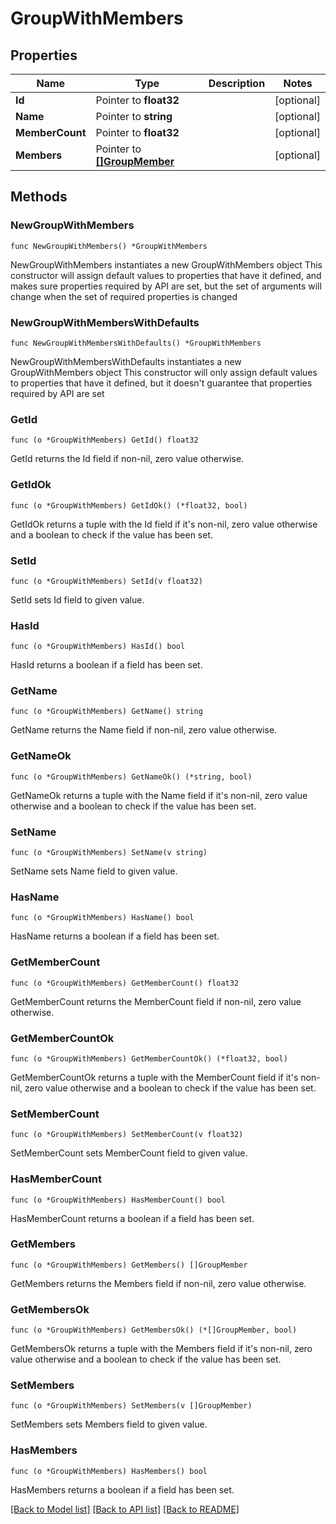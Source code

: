 # GroupWithMembers

## Properties

Name | Type | Description | Notes
------------ | ------------- | ------------- | -------------
**Id** | Pointer to **float32** |  | [optional] 
**Name** | Pointer to **string** |  | [optional] 
**MemberCount** | Pointer to **float32** |  | [optional] 
**Members** | Pointer to [**[]GroupMember**](GroupMember.md) |  | [optional] 

## Methods

### NewGroupWithMembers

`func NewGroupWithMembers() *GroupWithMembers`

NewGroupWithMembers instantiates a new GroupWithMembers object
This constructor will assign default values to properties that have it defined,
and makes sure properties required by API are set, but the set of arguments
will change when the set of required properties is changed

### NewGroupWithMembersWithDefaults

`func NewGroupWithMembersWithDefaults() *GroupWithMembers`

NewGroupWithMembersWithDefaults instantiates a new GroupWithMembers object
This constructor will only assign default values to properties that have it defined,
but it doesn't guarantee that properties required by API are set

### GetId

`func (o *GroupWithMembers) GetId() float32`

GetId returns the Id field if non-nil, zero value otherwise.

### GetIdOk

`func (o *GroupWithMembers) GetIdOk() (*float32, bool)`

GetIdOk returns a tuple with the Id field if it's non-nil, zero value otherwise
and a boolean to check if the value has been set.

### SetId

`func (o *GroupWithMembers) SetId(v float32)`

SetId sets Id field to given value.

### HasId

`func (o *GroupWithMembers) HasId() bool`

HasId returns a boolean if a field has been set.

### GetName

`func (o *GroupWithMembers) GetName() string`

GetName returns the Name field if non-nil, zero value otherwise.

### GetNameOk

`func (o *GroupWithMembers) GetNameOk() (*string, bool)`

GetNameOk returns a tuple with the Name field if it's non-nil, zero value otherwise
and a boolean to check if the value has been set.

### SetName

`func (o *GroupWithMembers) SetName(v string)`

SetName sets Name field to given value.

### HasName

`func (o *GroupWithMembers) HasName() bool`

HasName returns a boolean if a field has been set.

### GetMemberCount

`func (o *GroupWithMembers) GetMemberCount() float32`

GetMemberCount returns the MemberCount field if non-nil, zero value otherwise.

### GetMemberCountOk

`func (o *GroupWithMembers) GetMemberCountOk() (*float32, bool)`

GetMemberCountOk returns a tuple with the MemberCount field if it's non-nil, zero value otherwise
and a boolean to check if the value has been set.

### SetMemberCount

`func (o *GroupWithMembers) SetMemberCount(v float32)`

SetMemberCount sets MemberCount field to given value.

### HasMemberCount

`func (o *GroupWithMembers) HasMemberCount() bool`

HasMemberCount returns a boolean if a field has been set.

### GetMembers

`func (o *GroupWithMembers) GetMembers() []GroupMember`

GetMembers returns the Members field if non-nil, zero value otherwise.

### GetMembersOk

`func (o *GroupWithMembers) GetMembersOk() (*[]GroupMember, bool)`

GetMembersOk returns a tuple with the Members field if it's non-nil, zero value otherwise
and a boolean to check if the value has been set.

### SetMembers

`func (o *GroupWithMembers) SetMembers(v []GroupMember)`

SetMembers sets Members field to given value.

### HasMembers

`func (o *GroupWithMembers) HasMembers() bool`

HasMembers returns a boolean if a field has been set.


[[Back to Model list]](../README.md#documentation-for-models) [[Back to API list]](../README.md#documentation-for-api-endpoints) [[Back to README]](../README.md)


